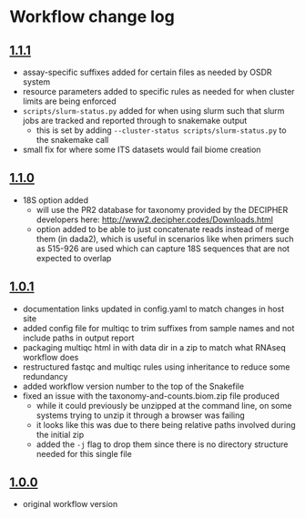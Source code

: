 # Workflow change log

## [1.1.1](https://github.com/nasa/GeneLab_Data_Processing/tree/SW_AmpIllumina-A_1.1.1/Amplicon/Illumina/Workflow_Documentation/SW_AmpIllumina-A)
- assay-specific suffixes added for certain files as needed by OSDR system
- resource parameters added to specific rules as needed for when cluster limits are being enforced
- `scripts/slurm-status.py` added for when using slurm such that slurm jobs are tracked and reported through to snakemake output
  - this is set by adding `--cluster-status scripts/slurm-status.py` to the snakemake call
- small fix for where some ITS datasets would fail biome creation 

## [1.1.0](https://github.com/nasa/GeneLab_Data_Processing/tree/SW_AmpIllumina-A_1.1.0/Amplicon/Illumina/Workflow_Documentation/SW_AmpIllumina-A)
- 18S option added
  - will use the PR2 database for taxonomy provided by the DECIPHER developers here: http://www2.decipher.codes/Downloads.html
  - option added to be able to just concatenate reads instead of merge them (in dada2), which is useful in scenarios like when primers such as 515-926 are used which can capture 18S sequences that are not expected to overlap

## [1.0.1](https://github.com/nasa/GeneLab_Data_Processing/tree/SW_AmpIllumina-A_1.0.1/Amplicon/Illumina/Workflow_Documentation/SW_AmpIllumina-A)
- documentation links updated in config.yaml to match changes in host site
- added config file for multiqc to trim suffixes from sample names and not include paths in output report
- packaging multiqc html in with data dir in a zip to match what RNAseq workflow does
- restructured fastqc and multiqc rules using inheritance to reduce some redundancy
- added workflow version number to the top of the Snakefile
- fixed an issue with the taxonomy-and-counts.biom.zip file produced
  - while it could previously be unzipped at the command line, on some systems trying to unzip it through a browser was failing
  - it looks like this was due to there being relative paths involved during the initial zip
  - added the `-j` flag to drop them since there is no directory structure needed for this single file

## [1.0.0](https://github.com/nasa/GeneLab_Data_Processing/tree/SW_AmpIllumina-A_1.0.0/Amplicon/Illumina/Workflow_Documentation/SW_AmpIllumina-A)
- original workflow version
